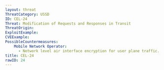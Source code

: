 ```yaml
---
layout: threat
ThreatCategory: USSD
ID: CEL-24
Threat: Modification of Requests and Responses in Transit
ThreatOrigin:
ExploitExample:
CVEExample:
PossibleCountermeasures:
    Mobile Network Operator:
      - Network level air interface encryption for user plane traffic.
title: CEL-24
rawID: 24
---
```

